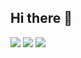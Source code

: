 ## Hi there 👋

<!--
**Valthefirst/valthefirst** is a ✨ _special_ ✨ repository because its `README.md` (this file) appears on your GitHub profile.

Here are some ideas to get you started:

- 🔭 I’m currently working on ...
- 🌱 I’m currently learning ...
- 👯 I’m looking to collaborate on ...
- 🤔 I’m looking for help with ...
- 💬 Ask me about ...
- 📫 How to reach me: ...
- 😄 Pronouns: ...
- ⚡ Fun fact: ...
-->
![](https://github-readme-stats.vercel.app/api?username=valthefirst&theme=tokyonight&hide_border=false&include_all_commits=true&count_private=true&include_all_commits=true&rank_icon=github)
![](https://github-readme-streak-stats.herokuapp.com/?user=valthefirst&theme=tokyonight&hide_border=false)
![](https://github-readme-stats.vercel.app/api/top-langs/?username=valthefirst&theme=tokyonight&hide_border=false&include_all_commits=true&count_private=true&layout=compact&size_weight=0.5&count_weight=0.5)
<!---[![Readme Card](https://github-readme-stats.vercel.app/api/pin/?username=nic5694&repo=ChatRoom)](https://github.com/anuraghazra/github-readme-stats)---!>
